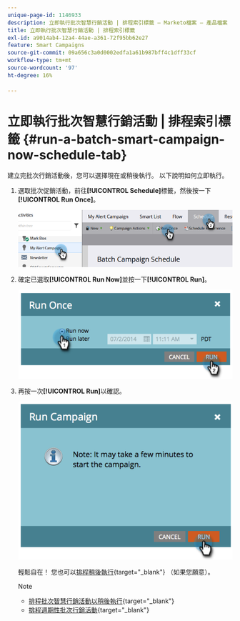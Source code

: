 ```yaml
---
unique-page-id: 1146933
description: 立即執行批次智慧行銷活動 | 排程索引標籤 — Marketo檔案 — 產品檔案
title: 立即執行批次智慧行銷活動 | 排程索引標籤
exl-id: a9014ab4-12a4-44ae-a361-72f95bb62e27
feature: Smart Campaigns
source-git-commit: 09a656c3a0d0002edfa1a61b987bff4c1dff33cf
workflow-type: tm+mt
source-wordcount: '97'
ht-degree: 16%

---
```


# 立即執行批次智慧行銷活動 | 排程索引標籤 {#run-a-batch-smart-campaign-now-schedule-tab}

建立完批次行銷活動後，您可以選擇現在或稍後執行。 以下說明如何立即執行。

1. 選取批次促銷活動，前往&#x200B;**[!UICONTROL Schedule]**&#x200B;標籤，然後按一下&#x200B;**[!UICONTROL Run Once]**。

   ![](assets/run-a-batch-smart-campaign-now-schedule-tab-1.png)

1. 確定已選取&#x200B;**[!UICONTROL Run Now]**&#x200B;並按一下&#x200B;**[!UICONTROL Run]**。

   ![](assets/run-a-batch-smart-campaign-now-schedule-tab-2.png)

1. 再按一次&#x200B;**[!UICONTROL Run]**&#x200B;以確認。

   ![](assets/run-a-batch-smart-campaign-now-schedule-tab-3.png)

   輕鬆自在！ 您也可以[排程稍後執行](/help/marketo/product-docs/core-marketo-concepts/smart-campaigns/using-smart-campaigns/schedule-a-batch-smart-campaign-to-run-later.md){target="_blank"} （如果您願意）。

   >[!NOTE]
   >
   >* [排程批次智慧行銷活動以稍後執行](/help/marketo/product-docs/core-marketo-concepts/smart-campaigns/using-smart-campaigns/schedule-a-batch-smart-campaign-to-run-later.md){target="_blank"}
   >* [排程週期性批次行銷活動](/help/marketo/product-docs/core-marketo-concepts/smart-campaigns/using-smart-campaigns/schedule-a-recurring-batch-campaign.md){target="_blank"}

